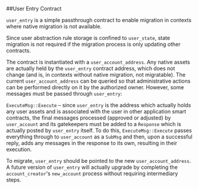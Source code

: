##User Entry Contract

`user_entry` is a simple passthrough contract to enable migration in contexts where native migration is not available.

Since user abstraction rule storage is confined to `user_state`, state migration is not required if the migration process is only updating other contracts.

The contract is instantiated with a `user_account_address`. Any native assets are actually held by the `user_entry` contract address, which does not change (and is, in contexts without native migration, not migratable). The current `user_account_address` can be queried so that administrative actions can be performed directly on it by the authorized owner. However, some messages must be passed through `user_entry`:

`ExecuteMsg::Execute` – since `user_entry` is the address which actually holds any user assets and is associated with the user in other application smart contracts, the final messages processed (approved or adjusted) by `user_account` and its gatekeepers must be added to a `Response` which is actually posted by `user_entry` itself. To do this, `ExecuteMsg::Execute` passes everything through to `user_account` as a `SubMsg` and then, upon a successful reply, adds any messages in the response to its own, resulting in their execution.

To migrate, `user_entry` should be pointed to the new `user_account_address`. A future version of `user_entry` will actually upgrade by completing the `account_creator`'s `new_account` process without requiring intermediary steps.